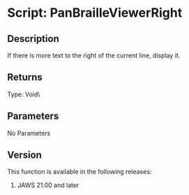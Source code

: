 # Script: PanBrailleViewerRight

## Description

If there is more text to the right of the current line, display it.

## Returns

Type: Void\

## Parameters

No Parameters

## Version

This function is available in the following releases:

1.  JAWS 21.00 and later
